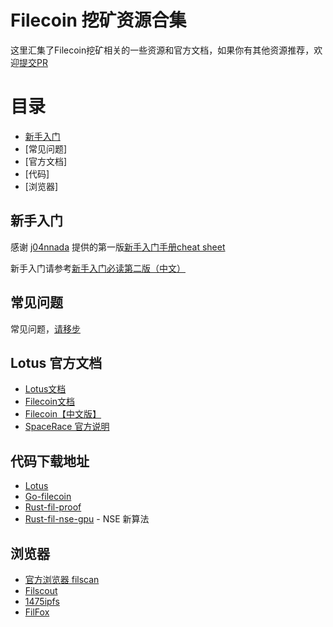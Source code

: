 # Filecoin 挖矿资源合集

这里汇集了Filecoin挖矿相关的一些资源和官方文档，如果你有其他资源推荐，欢迎[提交PR](/pulls)

# 目录

- [新手入门](./lotus-cheat-sheet-v2.md)
- [常见问题]
- [官方文档]
- [代码]
- [浏览器]

## 新手入门

感谢 [j04nnada](https://filecoinproject.slack.com/archives/D01AV0THK7U) 提供的第一版[新手入门手册cheat sheet](./lotus_cheat_sheet-v1.md)

新手入门请参考[新手入门必读第二版（中文）](./lotus-cheat-sheet-v2.md)

## 常见问题

常见问题，[请移步](/issues)

## Lotus 官方文档
  
- [Lotus文档](https://docs.lotu.sh/)
- [Filecoin文档](https://docs.filecoin.io/)
- [Filecoin【中文版】](https://filecoin.io/zh-cn/)
- [SpaceRace 官方说明](https://spacerace.filecoin.io/)

## 代码下载地址

- [Lotus](https://github.com/filecoin-project/lotus)
- [Go-filecoin](https://github.com/filecoin-project/go-filecoin)
- [Rust-fil-proof](https://github.com/filecoin-project/rust-fil-proofs)
- [Rust-fil-nse-gpu](https://github.com/filecoin-project/rust-fil-nse-gpu) - NSE 新算法

## 浏览器

- [官方浏览器 filscan](https://filscan.io/)
- [Filscout](https://filscout.io/en/)
- [1475ipfs](https://1475ipfs.com/#/blockBrowser) 
- [FilFox](https://calibration.filfox.io/) 
